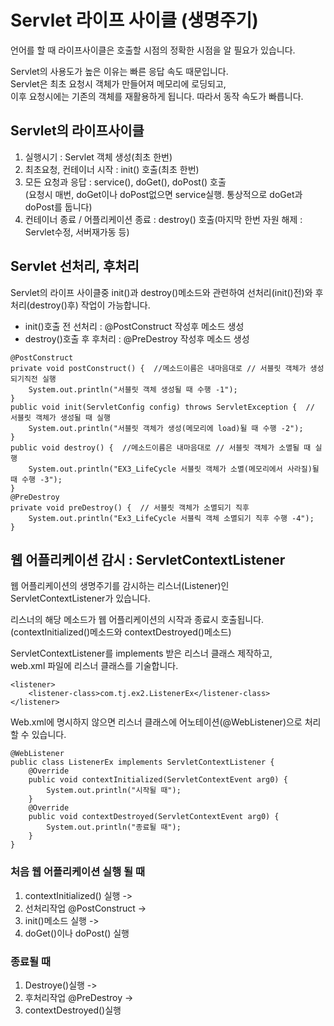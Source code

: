 # Servlet 라이프 사이클 (생명주기)

언어를 할 때 라이프사이클은 호출할 시점의 정확한 시점을 알 필요가 있습니다.

Servlet의 사용도가 높은 이유는 빠른 응답 속도 때문입니다.  
Servlet은 최초 요청시 객체가 만들어져 메모리에 로딩되고,  
이후 요청시에는 기존의 객체를 재활용하게 됩니다. 따라서 동작 속도가 빠릅니다.

## Servlet의 라이프사이클

1. 실행시기 : Servlet 객체 생성(최초 한번)
2. 최초요청, 컨테이너 시작 : init() 호출(최초 한번)
3. 모든 요청과 응답 : service(), doGet(), doPost() 호출  
(요청시 매번, doGet이나 doPost없으면 service실행. 통상적으로 doGet과 doPost를 둡니다)
4. 컨테이너 종료 / 어플리케이션 종료 : destroy() 호출(마지막 한번 자원 해제 : Servlet수정, 서버재가동 등)

## Servlet 선처리, 후처리

Servlet의 라이프 사이클중 init()과 destroy()메소드와 관련하여 선처리(init()전)와 후처리(destroy()후) 작업이 가능합니다.

- init()호출 전 선처리 : @PostConstruct 작성후 메소드 생성
- destroy()호출 후 후처리 : @PreDestroy 작성후 메소드 생성

```
@PostConstruct
private void postConstruct() {  //메소드이름은 내마음대로 // 서블릿 객체가 생성되기직전 실행
	System.out.println("서블릿 객체 생성될 때 수행 -1");
}
public void init(ServletConfig config) throws ServletException {  // 서블릿 객체가 생성될 때 실행
	System.out.println("서블릿 객체가 생성(메모리에 load)될 때 수행 -2");
}
public void destroy() {  //메소드이름은 내마음대로 // 서블릿 객체가 소멸될 때 실행
	System.out.println("EX3_LifeCycle 서블릿 객체가 소멸(메모리에서 사라질)될 때 수행 -3");
}
@PreDestroy
private void preDestroy() {  // 서블릿 객체가 소멸되기 직후
	System.out.println("Ex3_LifeCycle 서블릭 객체 소멸되기 직후 수행 -4");
}
```

## 웹 어플리케이션 감시 : ServletContextListener

웹 어플리케이션의 생명주기를 감시하는 리스너(Listener)인 ServletContextListener가 있습니다.

리스너의 해당 메소드가 웹 어플리케이션의 시작과 종료시 호출됩니다.  
(contextInitialized()메소드와 contextDestroyed()메소드)

ServletContextListener를 implements 받은 리스너 클래스 제작하고,  
web.xml 파일에 리스너 클래스를 기술합니다.  
```
<listener>
  	<listener-class>com.tj.ex2.ListenerEx</listener-class>
</listener>
```

Web.xml에 명시하지 않으면 리스너 클래스에 어노테이션(@WebListener)으로 처리할 수 있습니다.

```
@WebListener
public class ListenerEx implements ServletContextListener {
	@Override
	public void contextInitialized(ServletContextEvent arg0) {
		System.out.println("시작될 때");
	}
	@Override
	public void contextDestroyed(ServletContextEvent arg0) {
		System.out.println("종료될 때");
	}
}
```


### 처음 웹 어플리케이션 실행 될 때
1. contextInitialized() 실행 ->
2. 선처리작업 @PostConstruct ->
3. init()메소드 실행 ->
4. doGet()이나 doPost() 실행

### 종료될 때
1. Destroye()실행 ->
2. 후처리작업 @PreDestroy ->
3. contextDestroyed()실행

